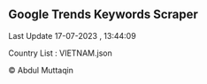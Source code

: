 

## Google Trends Keywords Scraper 
 
Last Update 17-07-2023 , 13:44:09

Country List :
VIETNAM.json



© Abdul Muttaqin 
